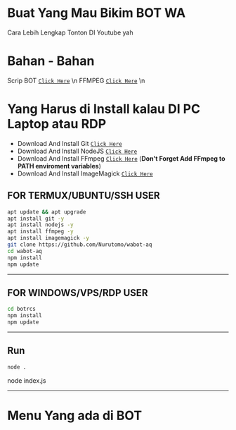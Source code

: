 # Buat Yang Mau Bikim BOT WA
Cara Lebih Lengkap Tonton DI Youtube yah

# Bahan - Bahan
Scrip BOT  [`Click Here`](https://git-scm.com/downloads) \n
FFMPEG   [`Click Here`](https://git-scm.com/downloads) \n

# Yang Harus di Install kalau DI PC Laptop atau RDP
* Download And Install Git [`Click Here`](https://git-scm.com/downloads)
* Download And Install NodeJS [`Click Here`](https://nodejs.org/en/download)
* Download And Install FFmpeg [`Click Here`](https://ffmpeg.org/download.html) (**Don't Forget Add FFmpeg to PATH enviroment variables**)
* Download And Install ImageMagick [`Click Here`](https://imagemagick.org/script/download.php)

## FOR TERMUX/UBUNTU/SSH USER

```bash
apt update && apt upgrade
apt install git -y
apt install nodejs -y
apt install ffmpeg -y
apt install imagemagick -y
git clone https://github.com/Nurutomo/wabot-aq
cd wabot-aq
npm install
npm update
```

---------

## FOR WINDOWS/VPS/RDP USER


```bash
cd botrcs
npm install
npm update
```

---------

## Run

```bash
node .
```

node index.js

---------

# Menu Yang ada di BOT

